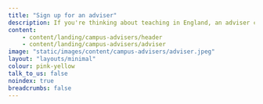 ```yaml
---
title: "Sign up for an adviser"
description: If you're thinking about teaching in England, an adviser can offer free one-to-one support as little or as often as you need it.
content:
    - content/landing/campus-advisers/header
    - content/landing/campus-advisers/adviser
image: "static/images/content/campus-advisers/adviser.jpeg"
layout: "layouts/minimal"
colour: pink-yellow
talk_to_us: false
noindex: true
breadcrumbs: false
---
```

